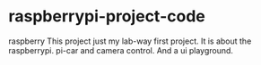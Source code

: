 # raspberrypi-project-code
raspberry
This project just my lab-way first project.
It is about the raspberrypi. pi-car and camera control.
And a ui playground.
